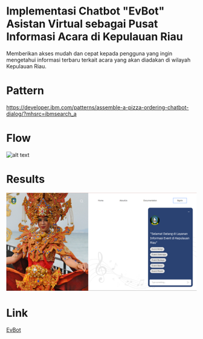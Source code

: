 # Implementasi Chatbot "EvBot" Asistan Virtual sebagai Pusat Informasi Acara di Kepulauan Riau

Memberikan akses mudah dan cepat kepada pengguna yang ingin mengetahui informasi terbaru terkait acara yang akan diadakan di wilayah Kepulauan Riau. 

# Pattern 
https://developer.ibm.com/patterns/assemble-a-pizza-ordering-chatbot-dialog/?mhsrc=ibmsearch_a

# Flow
![alt text](https://developer.ibm.com/developer/default/patterns/assemble-a-pizza-ordering-chatbot-dialog/images/pizza-architecture.png)

# Results
![alt text](https://github.com/siskaanggraeni157/EventBot-Capstone/blob/master/images/Results.png?raw=true)

# Link
[EvBot](https://siskaanggraeni157.github.io/EventBot-Capstone/)
